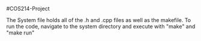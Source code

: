 #COS214-Project

The System file holds all of the .h and .cpp files as well as the makefile.
To run the code, navigate to the system directory and execute with "make" and "make run"